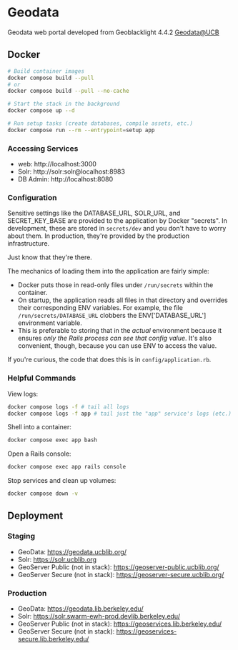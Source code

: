 # Geodata

Geodata web portal developed from Geoblacklight 4.4.2
[Geodata@UCB](https://geodata.lib.berkeley.edu/)

## Docker


```sh
# Build container images
docker compose build --pull
# or 
docker compose build --pull --no-cache

# Start the stack in the background
docker compose up --d

# Run setup tasks (create databases, compile assets, etc.)
docker compose run --rm --entrypoint=setup app
```

### Accessing Services

- web: http://localhost:3000
- Solr: http://solr:solr@localhost:8983
- DB Admin: http://localhost:8080

### Configuration

Sensitive settings like the DATABASE_URL, SOLR_URL, and SECRET_KEY_BASE are provided to the application by Docker "secrets". In development, these are stored in `secrets/dev` and you don't have to worry about them. In production, they're provided by the production infrastructure.

Just know that they're there.

The mechanics of loading them into the application are fairly simple:

- Docker puts those in read-only files under `/run/secrets` within the container.
- On startup, the application reads all files in that directory and overrides their corresponding ENV variables. For example, the file `/run/secrets/DATABASE_URL` clobbers the ENV['DATABASE_URL'] environment variable.
- This is preferable to storing that in the _actual_ environment because it ensures _only the Rails process can see that config value_. It's also convenient, though, because you can use ENV to access the value.

If you're curious, the code that does this is in `config/application.rb`.

### Helpful Commands

View logs:

```sh
docker compose logs -f # tail all logs
docker compose logs -f app # tail just the "app" service's logs (etc.)
```

Shell into a container:

```sh
docker compose exec app bash
```

Open a Rails console:

```sh
docker compose exec app rails console
```

Stop services and clean up volumes:

```sh
docker compose down -v
```


## Deployment

### Staging

- GeoData: https://geodata.ucblib.org/
- Solr: https://solr.ucblib.org
- GeoServer Public (not in stack): https://geoserver-public.ucblib.org/
- GeoServer Secure (not in stack): https://geoserver-secure.ucblib.org/




### Production


- GeoData: https://geodata.lib.berkeley.edu/
- Solr: https://solr.swarm-ewh-prod.devlib.berkeley.edu/
- GeoServer Public (not in stack): https://geoservices.lib.berkeley.edu/
- GeoServer Secure (not in stack): https://geoservices-secure.lib.berkeley.edu/
